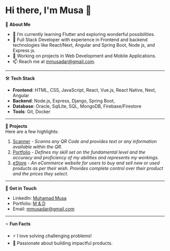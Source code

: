 # Hi there, I'm Musa 👋  

🎯 **About Me**  
- 🌱 I’m currently learning Flutter and exploring wonderful possibilities.  
- 💼 Full Stack Developer with experience in Frontend and backend technologies like React/Next, Angular and Spring Boot, Node js, and Express js.  
- 🔭 Working on projects in Web Development and Mobile Applications.  
- 📫 Reach me at [mmusadar@gmail.com](mailto:mmusadar@gmail.com).  

---

🛠️ **Tech Stack**  
- **Frontend**: HTML, CSS, JavaScript, React, Vue.js, React Native, Next, Angular  
- **Backend**: Node.js, Express, Django, Spring Boot,  
- **Database**: Oracle, SqlLite, SQL, MongoDB, Firebase/Firestore  
- **Tools**: Git, Docker  

---

📌 **Projects**  
Here are a few highlights:  
1. [Scanner](https://github.com/Musa00789/QR-Scanner.git) - *Scanns any QR Code and provides text or any information available within the QR.*  
2. [Portfolio](https://github.com/Musa00789/Portfolio_Website.git) - *Defines my skill set on the fundamental level and the accuracy and proficiency of my abilities and represents my workings.*  
3. [eStore](https://github.com/Musa00789/eStore.git) - *An eCommerce website for users to buy and sell new or used products as per their wish. Provides complete control over their product and the prices they select.*  

---

💬 **Get in Touch**  
- LinkedIn: [Muhamad Musa](https://www.linkedin.com/in/musa-dar/)  
- Portfolio: [M & D](https://master.d4p7qhfrzue8p.amplifyapp.com/)
- Email: [mmusadar@gmail.com](mailto:mmusadar@gmail.com)  

---

⭐ **Fun Facts**  
- ⚡ I love solving challenging problems!  
- 🚀 Passionate about building impactful products.  
